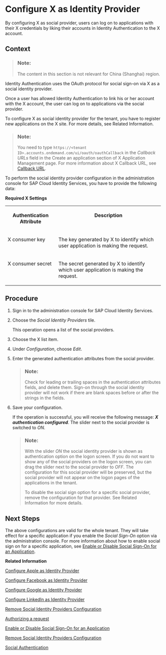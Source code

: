 <!-- loiof5bc52d99708457786779bb5e7dcd787 -->

# Configure X as Identity Provider

By configuring X as social provider, users can log on to applications with their X credentials by liking their accounts in Identity Authentication to the X account.



## Context

> ### Note:  
> The content in this section is not relevant for China \(Shanghai\) region.

Identity Authentication uses the OAuth protocol for social sign-on via X as a social identity provider.

Once a user has allowed Identity Authentication to link his or her account with the X account, the user can log on to applications via the social provider.

To configure X as social identity provider for the tenant, you have to register new applications on the X site. For more details, see Related Information.

> ### Note:  
> You need to type `https://<tenant ID>.accounts.ondemand.com/ui/oauth/oauthCallback` in the *Callback URLs* field in the Create an application section of X Application Management page. For more information about X Callback URL, see [Callback URL](https://developer.twitter.com/en/docs/basics/callback_url).

To perform the social identity provider configuration in the administration console for SAP Cloud Identity Services, you have to provide the following data:

**Required X Settings**


<table>
<tr>
<th valign="top">

Authentication Attribute

</th>
<th valign="top">

Description

</th>
</tr>
<tr>
<td valign="top">

X consumer key

</td>
<td valign="top">

The key generated by X to identify which user application is making the request.

</td>
</tr>
<tr>
<td valign="top">

X consumer secret

</td>
<td valign="top">

The secret generated by X to identify which user application is making the request.

</td>
</tr>
</table>



## Procedure

1.  Sign in to the administration console for SAP Cloud Identity Services.

2.  Choose the *Social Identity Providers* tile.

    This operation opens a list of the social providers.

3.  Choose the X list item.

4.  Under *Configuration*, choose *Edit*.

5.  Enter the generated authentication attributes from the social provider.

    > ### Note:  
    > Check for leading or trailing spaces in the authentication attributes fields, and delete them. Sign-on through the social identity provider will not work if there are blank spaces before or after the strings in the fields.

6.  Save your configuration.

    If the operation is successful, you will receive the following message: ***X authentication configured***. The slider next to the social provider is switched to *ON*.

    > ### Note:  
    > With the slider *ON* the social identity provider is shown as authentication option on the logon screen. If you do not want to show any of the social providers on the logon screen, you can drag the slider next to the social provider to *OFF*. The configuration for this social provider will be preserved, but the social provider will not appear on the logon pages of the applications in the tenant.
    > 
    > To disable the social sign option for a specific social provider, remove the configuration for that provider. See Related Information for more details.




## Next Steps

The above configurations are valid for the whole tenant. They will take effect for a specific application if you enable the *Social Sign-On* option via the administration console. For more information about how to enable social sign on for a specific application, see [Enable or Disable Social Sign-On for an Application](enable-or-disable-social-sign-on-for-an-application-ff12d3d.md).

**Related Information**  


[Configure Apple as Identity Provider](configure-apple-as-identity-provider-fe6f7f0.md "Users can log on to applications with their Apple ID credentials by linking their accounts in Identity Authentication to their Apple account.")

[Configure Facebook as Identity Provider](configure-facebook-as-identity-provider-cc16b33.md "By configuring Facebook as a social identity provider, users can log on to applications with their social media credentials by liking their accounts in Identity Authentication to the social media account.")

[Configure Google as Identity Provider](configure-google-as-identity-provider-caf215f.md "By configuring Google as a social identity provider, users can log on to applications with their Google credentials by liking their accounts in Identity Authentication to the Google account.")

[Configure LinkedIn as Identity Provider](configure-linkedin-as-identity-provider-9077d6c.md "By configuring LinkedIn as social identity provider, users can log on to applications with their LinkedIn credentials by linking their accounts in Identity Authentication to the LinkedIn account.")

[Remove Social Identity Providers Configuration](remove-social-identity-providers-configuration-265e41e.md "You can remove the configurations of the social providers in the administration console for SAP Cloud Identity Services.")

[Authorizing a request](https://dev.twitter.com/oauth/overview/authorizing-requests)

[Enable or Disable Social Sign-On for an Application](enable-or-disable-social-sign-on-for-an-application-ff12d3d.md "Social sign-on allows users to link their Identity Authentication accounts with social network accounts.")

[Remove Social Identity Providers Configuration](remove-social-identity-providers-configuration-265e41e.md "You can remove the configurations of the social providers in the administration console for SAP Cloud Identity Services.")

[Social Authentication](../User-Guide/social-authentication-108607a.md "")

